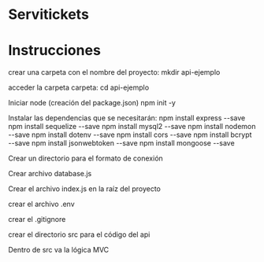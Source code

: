 # Servitickets

# Instrucciones
crear una carpeta con el nombre del proyecto: 
     mkdir api-ejemplo

acceder la carpeta carpeta:
    cd api-ejemplo

Iniciar node (creación del package.json)
    npm init -y

Instalar las dependencias que se necesitarán:
    npm install express --save
    npm install sequelize --save
    npm install mysql2 --save 
    npm install nodemon --save
    npm install dotenv --save
    npm install cors --save
    npm install bcrypt --save
    npm install jsonwebtoken --save
    npm install mongoose --save

Crear un directorio para el formato de conexión

Crear archivo database.js

Crear el archivo index.js en la raíz del proyecto

crear el archivo .env 

crear el .gitignore 

crear el directorio src para el código del api

Dentro de src va la lógica MVC 

